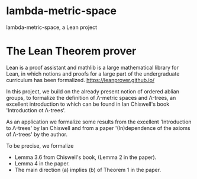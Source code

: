 # lambda-metric-space
lambda-metric-space, a Lean project

# The Lean Theorem prover
Lean is a proof assistant and mathlib is a large mathematical library for Lean, in which notions and proofs for a large part of the undergraduate curriculum has been formalized.
https://leanprover.github.io/

In this project, we build on the already present notion of ordered ablian groups, to formalize the definition of Λ-metric spaces and Λ-trees, an excellent introduction to which can be found in Ian Chiswell's book 'Introduction ot Λ-trees'.

As an application we formalize some results from the excellent 'Introduction to Λ-trees' by Ian Chiswell and from a paper '(In)dependence of the axioms of Λ-trees' by the author.

To be precise, we formalize
- Lemma 3.6 from Chiswell's book, (Lemma 2 in the paper).
- Lemma 4 in the paper.
- The main direction (a) implies (b) of Theorem 1 in the paper.

